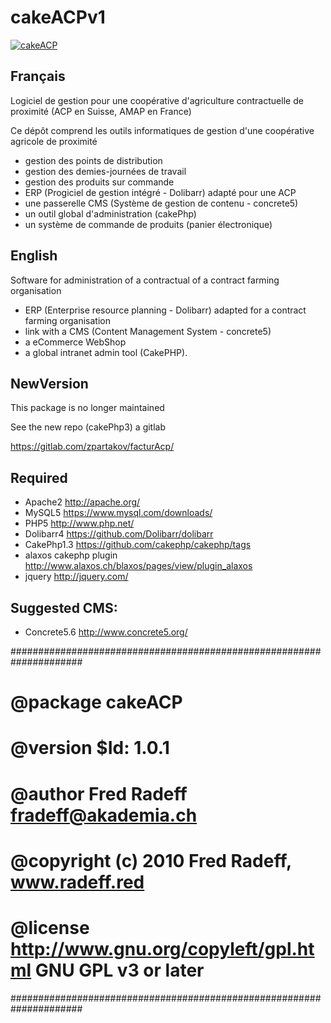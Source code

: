 # cakeACPv1                                    
[![cakeACP](//radeff.red/pics/acp/cakephpAcp.png)](cakeACP)

## Français
Logiciel de gestion pour une coopérative d'agriculture contractuelle de proximité (ACP en Suisse, AMAP en France)

Ce dépôt comprend les outils informatiques de gestion d'une coopérative agricole de proximité

- gestion des points de distribution
- gestion des demies-journées de travail
- gestion des produits sur commande
- ERP (Progiciel de gestion intégré - Dolibarr) adapté pour une ACP
- une passerelle CMS (Système de gestion de contenu - concrete5)
- un outil global d'administration (cakePhp)
- un système de commande de produits (panier électronique)

## English
Software for administration of a contractual of a contract farming organisation

- ERP (Enterprise resource planning - Dolibarr) adapted for a contract farming organisation
- link with a CMS (Content Management System - concrete5)
- a eCommerce WebShop
- a global intranet admin tool (CakePHP).

## NewVersion
This package is no longer maintained

See the new repo (cakePhp3) a gitlab

https://gitlab.com/zpartakov/facturAcp/

## Required 
- Apache2 http://apache.org/
- MySQL5 https://www.mysql.com/downloads/
- PHP5 http://www.php.net/
- Dolibarr4 https://github.com/Dolibarr/dolibarr
- CakePhp1.3 https://github.com/cakephp/cakephp/tags
- alaxos cakephp plugin http://www.alaxos.ch/blaxos/pages/view/plugin_alaxos
- jquery http://jquery.com/

## Suggested CMS:
- Concrete5.6 http://www.concrete5.org/

#####################################################################
# @package cakeACP                                                   #
# @version $Id: 1.0.1                                               #
# @author Fred Radeff fradeff@akademia.ch                           #
# @copyright (c) 2010 Fred Radeff, www.radeff.red                   #
# @license http://www.gnu.org/copyleft/gpl.html GNU GPL v3 or later #
#####################################################################
